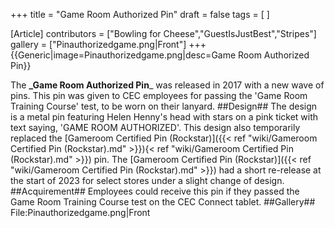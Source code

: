 +++
title = "Game Room Authorized Pin"
draft = false
tags = [ ]

[Article]
contributors = ["Bowling for Cheese","GuestIsJustBest","Stripes"]
gallery = ["Pinauthorizedgame.png|Front"]
+++
{{Generic|image=Pinauthorizedgame.png|desc=Game Room Authorized Pin}}

The **_Game Room Authorized Pin**_ was released in 2017 with a new wave of pins.  This pin was given to CEC employees for passing the 'Game Room Training Course' test, to be worn on their lanyard.
##Design##
The design is a metal pin featuring Helen Henny's head with stars on a pink ticket with text saying, 'GAME ROOM AUTHORIZED'. This design also temporarily replaced the [Gameroom Certified Pin (Rockstar)]({{< ref "wiki/Gameroom Certified Pin (Rockstar).md" >}}){< ref "wiki/Gameroom Certified Pin (Rockstar).md" >}}) pin. The [Gameroom Certified Pin (Rockstar)]({{< ref "wiki/Gameroom Certified Pin (Rockstar).md" >}}) had a short re-release at the start of 2023 for select stores under a slight change of design. 
##Acquirement##
Employees could receive this pin if they passed the Game Room Training Course test on the CEC Connect tablet.
##Gallery##
<gallery>
File:Pinauthorizedgame.png|Front
</gallery>